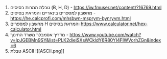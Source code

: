 1. טבלת המרות בסיסים (B, H, D) - https://iw.fmuser.net/content/?16769.html
2. מחשבון למספרים בינאריים והמראת בסיסים - https://he.calcprofi.com/mhsbwn-msprym-bynryym.html
3. מחשבון למספרים H והמראת בסיסים https://www.calculator.net/hex-calculator.html
4. מדריך אסמבלר משרד החינוך  - https://www.youtube.com/watch?v=IpJGEBMn9SY&list=PLK2dieiSXsWCkldY6R80YI4FIWVorhZGn&index=6
5. טבלת ASCII ![[ASCII.png]]